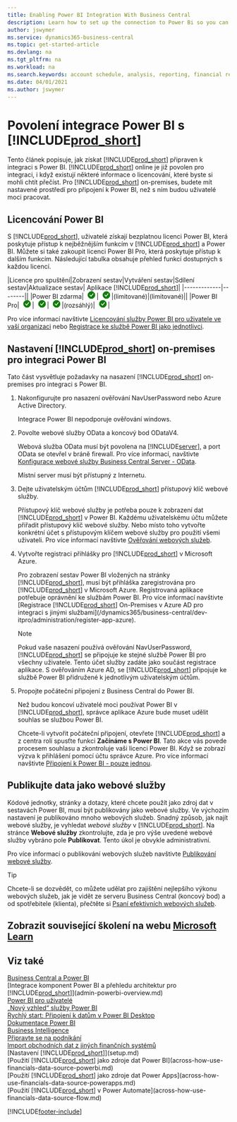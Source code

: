 ```yaml
---
title: Enabling Power BI Integration With Business Central
description: Learn how to set up the connection to Power Bi so you can get insights, business intelligence, and KPIs from your Business Central data with the Business Central apps for Power BI.
author: jswymer
ms.service: dynamics365-business-central
ms.topic: get-started-article
ms.devlang: na
ms.tgt_pltfrm: na
ms.workload: na
ms.search.keywords: account schedule, analysis, reporting, financial report, business intelligence, KPI
ms.date: 04/01/2021
ms.author: jswymer
---
```

# Povolení integrace Power BI s [!INCLUDE[prod_short](includes/prod_short.md)]

Tento článek popisuje, jak získat [!INCLUDE[prod_short](includes/prod_short.md)] připraven k integraci s Power BI. [!INCLUDE[prod_short](includes/prod_short.md)] online je již povolen pro integraci, i když existují některé informace o licencování, které byste si mohli chtít přečíst. Pro [!INCLUDE[prod_short](includes/prod_short.md)] on-premises, budete mít nastavené prostředí pro připojení k Power BI, než s ním budou uživatelé moci pracovat.

## <a name="license"></a>Licencování Power BI

S [!INCLUDE[prod_short](includes/prod_short.md)], uživatelé získají bezplatnou licenci Power BI, která poskytuje přístup k nejběžnějším funkcím v [!INCLUDE[prod_short](includes/prod_short.md)] a Power BI. Můžete si také zakoupit licenci Power BI Pro, která poskytuje přístup k dalším funkcím. Následující tabulka obsahuje přehled funkcí dostupných s každou licencí.

|Licence pro spuštění|Zobrazení sestav|Vytváření sestav|Sdílení sestav|Aktualizace sestav| Aplikace [!INCLUDE[prod_short](includes/prod_short.md)]|
|-------------|--------||
|Power BI zdarma|![zaškrtnutí](media/check.png)|![další zaškrtnutí](media/check.png)|(limitované)|(limitované)||
|Power BI Pro|![ještě další zaškrtnutí](media/check.png)|![je to zaškrtnutí](media/check.png)|![opět zaškrtnutí](media/check.png)|(rozsáhlý)|![poslední zaškrtnutí](media/check.png)|

Pro více informací navštivte [Licencování služby Power BI pro uživatele ve vaší organizaci](/power-bi/admin/service-admin-licensing-organization) nebo [Registrace ke službě Power BI jako jednotlivci](/power-bi/fundamentals/service-self-service-signup-for-power-bi).

## <a name="setup"></a>Nastavení [!INCLUDE[prod_short](includes/prod_short.md)] on-premises pro integraci Power BI

Tato část vysvětluje požadavky na nasazení [!INCLUDE[prod_short](includes/prod_short.md)] on-premises pro integraci s Power BI.

1. Nakonfigurujte pro nasazení ověřování NavUserPassword nebo Azure Active Directory.

   Integrace Power BI nepodporuje ověřování windows.

2. Povolte webové služby OData a koncový bod ODataV4.

   Webová služba OData musí být povolena na [!INCLUDE[server](includes/server.md)], a port OData se otevřel v bráně firewall. Pro více informací, navštivte [Konfigurace webové služby Business Central Server - OData](/dynamics365/business-central/dev-itpro/administration/configure-server-instance#ODataServices).

   Místní server musí být přístupný z Internetu.

3. Dejte uživatelským účtům [!INCLUDE[prod_short](includes/prod_short.md)] přístupový klíč webové služby.

   Přístupový klíč webové služby je potřeba pouze k zobrazení dat [!INCLUDE[prod_short](includes/prod_short.md)] v Power BI. Každému uživatelskému účtu můžete přiřadit přístupový klíč webové služby. Nebo místo toho vytvořte konkrétní účet s přístupovým klíčem webové služby pro použití všemi uživateli. Pro více informací navštivte [Ověřování webových služeb](/dynamics365/business-central/dev-itpro/webservices/web-services-authentication#generate-a-web-service-access-key).

   <!--
       > [!IMPORTANT]
       > With [!INCLUDE[prod_short](../developer/includes/prod_short.md)] online, the use of access keys (Basic Auth) for web service authentication is [deprecated](../upgrade/deprecated-features-w1.md#accesskeys). We recommend that you use OAuth2 instead. For more information, see [Using OAuth to Authorize Business Central Web Services](../webservices/authenticate-web-services-using-oauth.md).-->

4. Vytvořte registraci přihlášky pro [!INCLUDE[prod_short](includes/prod_short.md)] v Microsoft Azure.

   Pro zobrazení sestav Power BI vložených na stránky [!INCLUDE[prod_short](includes/prod_short.md)], musí být přihláška zaregistrována pro [!INCLUDE[prod_short](includes/prod_short.md)] v Microsoft Azure. Registrovaná aplikace potřebuje oprávnění ke službám Power BI. Pro více informací navštivte [Registrace [!INCLUDE[prod_short](includes/prod_short.md)] On-Premises v Azure AD pro integraci s jinými službami](/dynamics365/business-central/dev-itpro/administration/register-app-azure).

   > [!NOTE]
   > Pokud vaše nasazení používá ověřování NavUserPassword, [!INCLUDE[prod_short](includes/prod_short.md)] se připojuje ke stejné službě Power BI pro všechny uživatele. Tento účet služby zadáte jako součást registrace aplikace. S ověřováním Azure AD, se [!INCLUDE[prod_short](includes/prod_short.md)] připojuje ke službě Power BI přidružené k jednotlivým uživatelským účtům.

   <!-- Windows authentication can also be used but you can't get data from BC in Power BI -->
5. Propojte počáteční připojení z Business Central do Power BI.

   Než budou koncoví uživatelé moci používat Power BI v [!INCLUDE[prod_short](includes/prod_short.md)], správce aplikace Azure bude muset udělit souhlas se službou Power BI.

   Chcete-li vytvořit počáteční připojení, otevřete [!INCLUDE[prod_short](includes/prod_short.md)] a z centra rolí spusťte funkci **Začínáme s Power BI**. Tato akce vás povede procesem souhlasu a zkontroluje vaši licenci Power BI. Když se zobrazí výzva k přihlášení pomocí účtu správce Azure. Pro více informací navštivte [Připojení k Power BI - pouze jednou](across-working-with-powerbi.md#connect).

## Publikujte data jako webové služby

Kódové jednotky, stránky a dotazy, které chcete použít jako zdroj dat v sestavách Power BI, musí být publikovány jako webové služby. Ve výchozím nastavení je publikováno mnoho webových služeb. Snadný způsob, jak najít webové služby, je vyhledat *webové služby* v [!INCLUDE[prod_short](includes/prod_short.md)]. Na stránce **Webové služby** zkontrolujte, zda je pro výše uvedené webové služby vybráno pole **Publikovat**. Tento úkol je obvykle administrativní.

Pro více informací o publikování webových služeb navštivte [Publikování webové služby](across-how-publish-web-service.md).

> [!TIP]
> Chcete-li se dozvědět, co můžete udělat pro zajištění nejlepšího výkonu webových služeb, jak je vidět ze serveru Business Central (koncový bod) a od spotřebitele (klienta), přečtěte si [Psaní efektivních webových služeb](/dynamics365/business-central/dev-itpro/performance/performance-developer#writing-efficient-web-services).

## Zobrazit související školení na webu [Microsoft Learn](/learn/modules/Configure-powerbi-excel-dynamics-365-business-central/index)

## Viz také

[Business Central a Power BI](admin-powerbi.md)    
[Integrace komponent Power BI a přehledu architektur pro [!INCLUDE[prod_short](includes/prod_short.md)]](admin-powerbi-overview.md)    
[Power BI pro uživatelé](/power-bi/consumer/end-user-consumer)    
[„Nový vzhled“ služby Power BI](/power-bi/service-new-look)    
[Rychlý start: Připojení k datům v Power BI Desktop](/power-bi/desktop-quickstart-connect-to-data)    
[Dokumentace Power BI](/power-bi/)    
[Business Intelligence](bi.md)    
[Připravte se na podnikání](ui-get-ready-business.md)    
[Import obchodních dat z jiných finančních systémů](across-import-data-configuration-packages.md)    
[Nastavení [!INCLUDE[prod_short](includes/prod_short.md)]](setup.md)    
[Použití [!INCLUDE[prod_short](includes/prod_short.md)] jako zdroje dat Power BI](across-how-use-financials-data-source-powerbi.md)    
[Použití [!INCLUDE[prod_short](includes/prod_short.md)] jako zdroje dat Power Apps](across-how-use-financials-data-source-powerapps.md)    
[Použití [!INCLUDE[prod_short](includes/prod_short.md)] v Power Automate](across-how-use-financials-data-source-flow.md)




[!INCLUDE[footer-include](includes/footer-banner.md)]